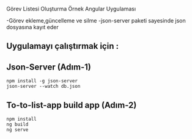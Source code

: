 Görev Listesi Oluşturma Örnek Angular Uygulaması

-Görev ekleme,güncelleme ve silme
-json-server paketi sayesinde json dosyasına kayıt eder

## Uygulamayı çalıştırmak için :
## Json-Server (Adım-1)

```
npm install -g json-server
json-server --watch db.json
```


## To-to-list-app build app (Adım-2)

```
npm install
ng build
ng serve
```

